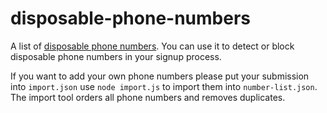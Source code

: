 # disposable-phone-numbers
A list of [disposable phone numbers](https://en.wikipedia.org/wiki/Disposable_numbers). You can use it to detect or block disposable phone numbers in your signup process.


If you want to add your own phone numbers please put your submission into `import.json` use `node import.js` to import them into `number-list.json`.
The import tool orders all phone numbers and removes duplicates.